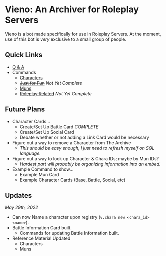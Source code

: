 # Vieno: An Archiver for Roleplay Servers
Vieno is a bot made specifically for use in Roleplay Servers. At the moment, use of this bot is *very* exclusive to a small group of people.

## Quick Links
- [Q & A](https://github.com/Zyhod/Vieno/blob/main/Reference%20Materials/QnA.md)
- Commands
    - [Characters](https://github.com/Zyhod/Vieno/blob/main/Reference%20Materials/Features%20and%20Commands/Characters.md)
    - ~~[Just for Fun](https://github.com/Zyhod/Vieno/blob/main/Reference%20Materials/Features%20and%20Commands/Just%20For%20Fun.md)~~ *Not Yet Complete*
    - [Muns](https://github.com/Zyhod/Vieno/blob/main/Reference%20Materials/Features%20and%20Commands/Muns.md)
    - ~~[Roleplay Related](https://github.com/Zyhod/Vieno/blob/main/Reference%20Materials/Features%20and%20Commands/Roleplay%20Related.md)~~ *Not Yet Complete*

## Future Plans
- Character Cards...
    - ~~Create/Set Up Battle Card~~ *COMPLETE*
    - Create/Set Up Social Card
    - Debate whether or not adding a Link Card would be necessary
- Figure out a way to remove a Character from The Archive
    - *This should be easy enough, I just need to refresh myself on SQL language.*
- Figure out a way to look up Character & Chara IDs; maybe by Mun IDs?
    - *Hardest part will probably be organizing information into an embed.*
- Example Command to show...
    - Example Mun Card
    - Example Character Cards (Base, Battle, Social, etc)

## Updates
*May 29th, 2022*
- Can now Name a character upon registry (`v.chara new <chara_id> <name>`).
- Battle Information Card built.
    - Commands for updating Battle Information built.
- Reference Material Updated
    - Characters
    - Muns